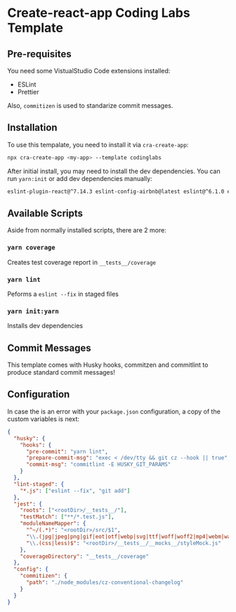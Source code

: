 # Create-react-app Coding Labs Template

## Pre-requisites

You need some VistualStudio Code extensions installed:

- ESLint
- Prettier

Also, `commitizen` is used to standarize commit messages.

## Installation

To use this tempalate, you need to install it via `cra-create-app`:

```bash
npx cra-create-app <my-app> --template codinglabs
```

After initial install, you may need to install the dev dependencies. You can run `yarn:init` or add dev dependencies manually:

```bash
eslint-plugin-react@^7.14.3 eslint-config-airbnb@latest eslint@^6.1.0 eslint-plugin-import@^2.18.2 eslint-plugin-jsx-a11y@^6.2.3 eslint-plugin-react-hooks@^1.7. prettier eslint-config-prettier eslint-plugin-prettier babel-eslint eslint-import-resolver-babel-plugin-root-import babel-plugin-root-import customize-cra react-app-rewired node-sass commitizen cz-conventional-changelog husky lint-staged @commitlint/cli @commitlint/config-conventiona
```

## Available Scripts

Aside from normally installed scripts, there are 2 more:

### `yarn coverage`

Creates test coverage report in `__tests__/coverage`

### `yarn lint`

Peforms a `eslint --fix` in staged files

### `yarn init:yarn`

Installs dev dependencies

## Commit Messages

This template comes with Husky hooks, commitzen and commitlint to produce standard commit messages!

## Configuration

In case the is an error with your `package.json` configuration, a copy of the custom variables is next:

```json
{
  "husky": {
    "hooks": {
      "pre-commit": "yarn lint",
      "prepare-commit-msg": "exec < /dev/tty && git cz --hook || true",
      "commit-msg": "commitlint -E HUSKY_GIT_PARAMS"
    }
  },
  "lint-staged": {
    "*.js": ["eslint --fix", "git add"]
  },
  "jest": {
    "roots": ["<rootDir>/__tests__/"],
    "testMatch": ["**/*.test.js"],
    "moduleNameMapper": {
      "^~/(.*)": "<rootDir>/src/$1",
      "\\.(jpg|jpeg|png|gif|eot|otf|webp|svg|ttf|woff|woff2|mp4|webm|wav|mp3|m4a|aac|oga)$": "<rootDir>/__tests__/__mocks__/fileMock.js",
      "\\.(css|less)$": "<rootDir>/__tests__/__mocks__/styleMock.js"
    },
    "coverageDirectory": "__tests__/coverage"
  },
  "config": {
    "commitizen": {
      "path": "./node_modules/cz-conventional-changelog"
    }
  }
}
```
